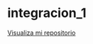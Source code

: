 # integracion_1

<a href= "https://gustavodiratchette.github.io/integracion_1/">Visualiza mi repositorio</a>
